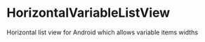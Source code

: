 HorizontalVariableListView
==========================

Horizontal list view for Android which allows variable items widths